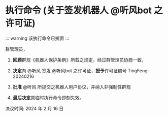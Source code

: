 # 执行命令 (关于签发机器人 @听风bot 之许可证)

::: warning
该执行命令已搁置
:::

群管理员，

1. **回顾**群规《机器人保护条例》所载之规定，经过群管理员协商一致，

2. **决定**向 @听风 签发 @听风bot 之许可证，**授予**许可证编号 TingFeng-20240216

3. **批准** @听风 所提交之机器人用户协议，并纳入非强制性群规

4. **最后决定**原临时执行命令即刻失效。

决议时间: 2024 年 2 月 16 日
